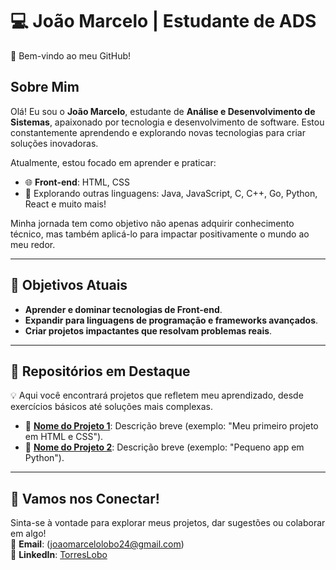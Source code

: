 # 💻 João Marcelo | Estudante de ADS  
🌟 Bem-vindo ao meu GitHub!  

## Sobre Mim  
Olá! Eu sou o **João Marcelo**, estudante de **Análise e Desenvolvimento de Sistemas**, apaixonado por tecnologia e desenvolvimento de software. Estou constantemente aprendendo e explorando novas tecnologias para criar soluções inovadoras.

Atualmente, estou focado em aprender e praticar:  
- 🌐 **Front-end**: HTML, CSS  
- 🚀 Explorando outras linguagens: Java, JavaScript, C, C++, Go, Python, React e muito mais!  

Minha jornada tem como objetivo não apenas adquirir conhecimento técnico, mas também aplicá-lo para impactar positivamente o mundo ao meu redor.  

---

## 🌟 Objetivos Atuais  
- **Aprender e dominar tecnologias de Front-end**.  
- **Expandir para linguagens de programação e frameworks avançados**.  
- **Criar projetos impactantes que resolvam problemas reais**.  

---

## 📂 Repositórios em Destaque  
💡 Aqui você encontrará projetos que refletem meu aprendizado, desde exercícios básicos até soluções mais complexas.  

- 🔧 **[Nome do Projeto 1](#)**: Descrição breve (exemplo: "Meu primeiro projeto em HTML e CSS").  
- 🔗 **[Nome do Projeto 2](#)**: Descrição breve (exemplo: "Pequeno app em Python").  

---

## 🚀 Vamos nos Conectar!  
Sinta-se à vontade para explorar meus projetos, dar sugestões ou colaborar em algo!  
📩 **Email**: (joaomarcelolobo24@gmail.com)  
💼 **LinkedIn**: [TorresLobo](www.linkedin.com/in/torreslobo)  
